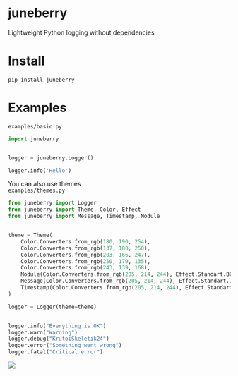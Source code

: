 # juneberry
Lightweight Python logging without dependencies
# Install
`pip install juneberry`
# Examples
`examples/basic.py`
```py
import juneberry


logger = juneberry.Logger()

logger.info('Hello')
```
You can also use themes\
`examples/themes.py`
```py
from juneberry import Logger
from juneberry import Theme, Color, Effect
from juneberry import Message, Timestamp, Module


theme = Theme(
    Color.Converters.from_rgb(180, 190, 254),
    Color.Converters.from_rgb(137, 180, 250),
    Color.Converters.from_rgb(203, 166, 247),
    Color.Converters.from_rgb(250, 179, 135),
    Color.Converters.from_rgb(243, 139, 168),
    Module(Color.Converters.from_rgb(205, 214, 244), Effect.Standart.BOLD),
    Message(Color.Converters.from_rgb(205, 214, 244), Effect.Standart.ITALIC),
    Timestamp(Color.Converters.from_rgb(205, 214, 244), Effect.Standart.ITALIC),
)

logger = Logger(theme=theme)


logger.info("Everything is OK")
logger.warn("Warning")
logger.debug("KrutoiSkeletik24")
logger.error("Something went wrong")
logger.fatal("Critical error")
```
![](assets/themes.png)